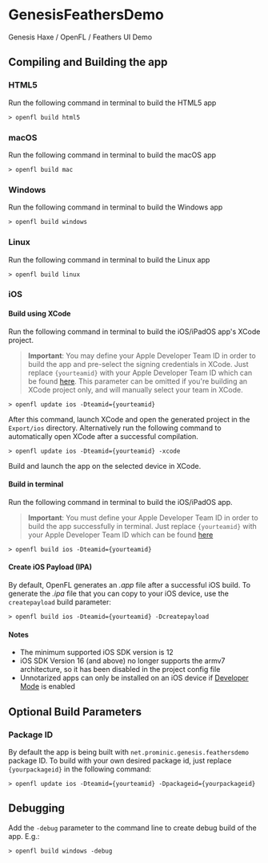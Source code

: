 # GenesisFeathersDemo
Genesis Haxe / OpenFL / Feathers UI Demo

## Compiling and Building the app

### HTML5

Run the following command in terminal to build the HTML5 app

`> openfl build html5`

### macOS

Run the following command in terminal to build the macOS app

`> openfl build mac`

### Windows

Run the following command in terminal to build the Windows app

`> openfl build windows`

### Linux

Run the following command in terminal to build the Linux app

`> openfl build linux`

### iOS

#### Build using XCode

Run the following command in terminal to build the iOS/iPadOS app's XCode project.

> **Important**: You may define your Apple Developer Team ID in order to build the app and pre-select the signing credentials in XCode. Just replace `{yourteamid}` with your Apple Developer Team ID which can be found [here](https://developer.apple.com/account/#MembershipDetailsCard). This parameter can be omitted if you're building an XCode project only, and will manually select your team in XCode.

`> openfl update ios -Dteamid={yourteamid}`

After this command, launch XCode and open the generated project in the `Export/ios` directory. Alternatively run the following command to automatically open XCode after a successful compilation.

`> openfl update ios -Dteamid={yourteamid} -xcode`

Build and launch the app on the selected device in XCode.

#### Build in terminal

Run the following command in terminal to build the iOS/iPadOS app.

> **Important**: You must define your Apple Developer Team ID in order to build the app successfully in terminal. Just replace `{yourteamid}` with your Apple Developer Team ID which can be found [here](https://developer.apple.com/account/#MembershipDetailsCard)

`> openfl build ios -Dteamid={yourteamid}`

#### Create iOS Payload (IPA)

By default, OpenFL generates an *.app* file after a successful iOS build. To generate the *.ipa* file that you can copy to your iOS device, use the `createpayload` build parameter:

`> openfl build ios -Dteamid={yourteamid} -Dcreatepayload`

#### Notes

- The minimum supported iOS SDK version is 12
- iOS SDK Version 16 (and above) no longer supports the armv7 architecture, so it has been disabled in the project config file
- Unnotarized apps can only be installed on an iOS device if [Developer Mode](https://stackoverflow.com/questions/73733701/how-to-enable-developer-mode-in-ios-16-0) is enabled

## Optional Build Parameters

### Package ID

By default the app is being built with `net.prominic.genesis.feathersdemo` package ID. To build with your own desired package id, just replace `{yourpackageid}` in the following command:

`> openfl update ios -Dteamid={yourteamid} -Dpackageid={yourpackageid}`

## Debugging

Add the `-debug` parameter to the command line to create debug build of the app. E.g.:

`> openfl build windows -debug`
